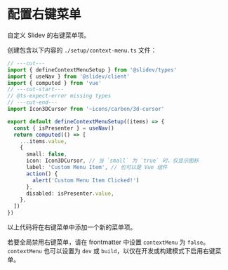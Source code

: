 # 配置右键菜单

<Environment type="client" />

自定义 Slidev 的右键菜单项。

创建包含以下内容的 `./setup/context-menu.ts` 文件：

<!-- eslint-disable import/first -->

```ts twoslash
// ---cut---
import { defineContextMenuSetup } from '@slidev/types'
import { useNav } from '@slidev/client'
import { computed } from 'vue'
// ---cut-start---
// @ts-expect-error missing types
// ---cut-end---
import Icon3DCursor from '~icons/carbon/3d-cursor'

export default defineContextMenuSetup((items) => {
  const { isPresenter } = useNav()
  return computed(() => [
    ...items.value,
    {
      small: false,
      icon: Icon3DCursor, // 当 `small` 为 `true` 时，仅显示图标
      label: 'Custom Menu Item', // 也可以是 Vue 组件
      action() {
        alert('Custom Menu Item Clicked!')
      },
      disabled: isPresenter.value,
    },
  ])
})
```

以上代码将在右键菜单中添加一个新的菜单项。

若要全局禁用右键菜单，请在 frontmatter 中设置 `contextMenu` 为 `false`。`contextMenu` 也可以设置为 `dev` 或 `build`，以仅在开发或构建模式下启用右键菜单。
